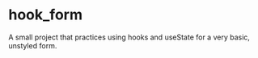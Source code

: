 # hook_form
A small project that practices using hooks and useState for a very basic, unstyled form.
